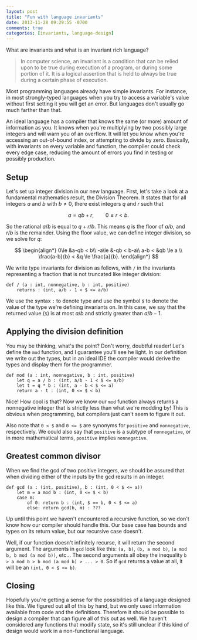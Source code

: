 ```yaml
---
layout: post
title: "Fun with language invariants"
date: 2013-11-28 09:29:55 -0700
comments: true
categories: [invariants, language-design]
---
```


What are invariants and what is an invariant rich language?

> In computer science, an invariant is a condition that can be relied upon to be true during execution of a program, or during some portion of it. It is a logical assertion that is held to always be true during a certain phase of execution.

Most programming languages already have simple invariants. For instance, in most strongly-typed languages when you try to access a variable's value without first setting it you will get an error. But languages don't usually go much farther than that.

An ideal language has a compiler that knows the same (or more) amount of information as you. It knows when you're multiplying by two possibly large integers and will warn you of an overflow. It will let you know when you're accessing an out-of-bound index, or attempting to divide by zero. Basically, with invariants on every variable and function, the compiler could check every edge case, reducing the amount of errors you find in testing or possibly production.

## Setup

Let's set up integer division in our new language. First, let's take a look at a fundamental mathematics result, the Division Theorem. It states that for all integers $a$ and $b$ with $b\ne0$, there exist integers $q$ and $r$ such that

$$
a = qb+r, \qquad 0\le r< b.
$$

So the rational $a/b$ is equal to $q+r/b$. This means $q$ is the floor of $a/b$, and $r/b$ is the remainder. Using the floor value, we can define integer division, so we solve for $q$:

$$
\begin{align*}
0\le &a-qb < b\\
-a\le &-qb < b-a\\
a-b < &qb \le a \\
\frac{a-b}{b} < &q \le \frac{a}{b}.
\end{align*}
$$

We write type invariants for division as follows, with `/` in the invariants representing a fraction that is not truncated like integer division:

    def / (a : int, nonnegative, b : int, positive)
        returns : (int, a/b - 1 < $ <= a/b)

We use the syntax `:` to denote type and use the symbol `$` to denote the value of the type we're defining invariants on. In this case, we say that the returned value (`$`) is at most $a/b$ and strictly greater than $a/b-1$.

## Applying the division definition

You may be thinking, what's the point? Don't worry, doubtful reader! Let's define the `mod` function, and I guarantee you'll see he light. In our definition we write out the types, but in an ideal IDE the compiler would derive the types and display them for the programmer.

    def mod (a : int, nonnegative, b : int, positive)
        let q = a / b : (int, a/b - 1 < $ <= a/b)
        let t = q * b : (int, a - b < $ <= a)
        return a - t : (int, 0 <= $ < b)

Nice! How cool is that? Now we know our `mod` function always returns a nonnegative integer that is strictly less than what we're modding by! This is obvious when programming, but compilers just can't seem to figure it out.

Also note that `0 < $` and `0 <= $` are synonyms for `positive` and `nonnegative`, respectively. We could also say that `positive` is a subtype of `nonnegative`, or in more mathematical terms, `positive` implies `nonnegative`.

## Greatest common divisor

When we find the gcd of two positive integers, we should be assured that when dividing either of the inputs by the gcd results in an integer.

    def gcd (a : (int, positive), b : (int, 0 < $ <= a))
        let m = a mod b : (int, 0 <= $ < b)
        case m:
            of 0: return b : (int, $ == b, 0 < $ <= a)
            else: return gcd(b, m) : ???

Up until this point we haven't encountered a recursive function, so we don't know how our compiler should handle this. Our base case has bounds and types on its return value, but our recursive case doesn't.

Well, if our function doesn't infinitely recurse, it will return the second argument. The arguments in `gcd` look like this: `(a, b)`, `(b, a mod b)`, `(a mod b, b mod (a mod b))`, etc... The second arguments all obey the inequality `b > a mod b > b mod (a mod b) > ... > 0`. So if `gcd` returns a value at all, it will be an `(int, 0 < $ <= b)`.

## Closing

Hopefully you're getting a sense for the possibilities of a language designed like this. We figured out all of this by hand, but we only used information available from code and the definitions. Therefore it should be possible to design a compiler that can figure all of this out as well. We haven't considered any functions that modify state, so it's still unclear if this kind of design would work in a non-functional language.